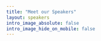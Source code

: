 ```yaml
---
title: "Meet our Speakers"
layout: speakers
intro_image_absolute: false
intro_image_hide_on_mobile: false
---
```


